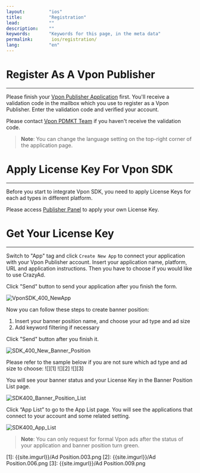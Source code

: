 ```yaml
---
layout:         "ios"
title:          "Registration"
lead:           ""
description:    ""
keywords:       "Keywords for this page, in the meta data"
permalink:       ios/registration/
lang:           "en"
---
```

# Register As A Vpon Publisher
---
Please finish your [Vpon Publisher Application](http://console.vpon.com/register.action) first. You'll receive a validation code in the mailbox which you use to register as a Vpon Publisher. Enter the validation code and verified your account.

Please contact [Vpon PDMKT Team](mailto:partner.service@vpon.com) if you haven't receive the validation code.

> **Note**: You can change the language setting on the top-right corner of the application page.


# Apply License Key For Vpon SDK
---
Before you start to integrate Vpon SDK, you need to apply License Keys for each ad types in different platform.

Please access [Publisher Panel](http://console.vpon.com/) to apply your own License Key.

# Get Your License Key
---
Switch to "App" tag and click `Create New App` to connect your application with your Vpon Publisher account. Insert your application name, platform, URL and application instructions. Then you have to choose if you would like to use CrazyAd.

Click "Send" button to send your application after you finish the form.

![VponSDK_400_NewApp]

Now you can follow these steps to create banner position:

1. Insert your banner position name, and choose your ad type and ad size
2. Add keyword filtering if necessary


Click "Send" button after you finish it.

![SDK_400_New_Banner_Position]


Please refer to the sample below if you are not sure which ad type and ad size to choose:
![][1]
![][2]
![][3]



You will see your banner status and your License Key in the Banner Position List page.

![SDK400_Banner_Position_List]


Click “App List” to go to the App List page. You will see the applications that connect to your account and some related setting.

![SDK400_App_List]

> **Note**: You can only request for formal Vpon ads after the status of your application and banner position turn green.

[VponSDK_400_NewApp]: {{site.imgurl}}/Console_en_01.png
[SDK_400_New_Banner_Position]: {{site.imgurl}}/Console_en_02.png
[SDK400_Banner_Position_List]: {{site.imgurl}}/Console_en_03.png
[SDK400_App_List]: {{site.imgurl}}/Console_en_04.png

  [1]: {{site.imgurl}}/Ad Position.003.png
  [2]: {{site.imgurl}}/Ad Position.006.png
  [3]: {{site.imgurl}}/Ad Position.009.png